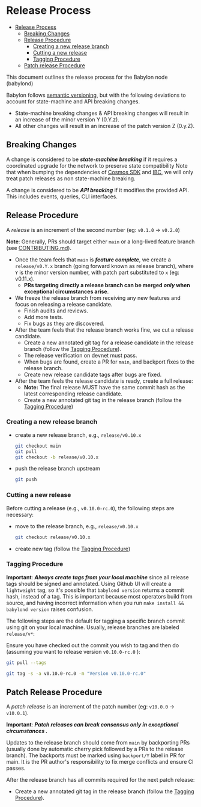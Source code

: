 # Release Process

- [Release Process](#release-process)
  - [Breaking Changes](#breaking-changes)
  - [Release Procedure](#release-procedure)
    - [Creating a new release branch](#creating-a-new-release-branch)
    - [Cutting a new release](#cutting-a-new-release)
    - [Tagging Procedure](#tagging-procedure)
  - [Patch release Procedure](#patch-release-procedure)

This document outlines the release process for the Babylon node (babylond)

Babylon follows [semantic versioning](https://semver.org), but with the
following deviations to account for state-machine and API breaking changes.

- State-machine breaking changes & API breaking changes will result in an
increase of the minor version Y (0.Y.z).
- All other changes will result in an increase of the patch version Z (0.y.Z).

## Breaking Changes

A change is considered to be ***state-machine breaking*** if it requires a
coordinated upgrade for the network to preserve state compatibility Note that
when bumping the dependencies of [Cosmos
SDK](https://github.com/cosmos/cosmos-sdk) and
[IBC](https://github.com/cosmos/ibc-go), we will only treat patch releases as
non state-machine breaking.

A change is considered to be ***API breaking*** if it modifies the provided API.
This includes events, queries, CLI interfaces.

## Release Procedure

A _release_ is an increment of the second number (eg: `v0.1.0` → `v0.2.0`)

**Note**: Generally, PRs should target either `main` or a long-lived feature
branch (see [CONTRIBUTING.md](./CONTRIBUTING.md#pull-requests)).

* Once the team feels that `main` is _**feature complete**_, we create a
  `release/v0.Y.x` branch (going forward known as release branch), where `Y` is
  the minor version number, with patch part substituted to `x` (eg: v0.11.x).
  * **PRs targeting directly a release branch can be merged _only_ when
    exceptional circumstances arise**.
* We freeze the release branch from receiving any new features and focus on
  releasing a release candidate.
  * Finish audits and reviews.
  * Add more tests.
  * Fix bugs as they are discovered.
* After the team feels that the release branch works fine, we cut a release
  candidate.
  * Create a new annotated git tag for a release candidate in the release branch
    (follow the [Tagging Procedure](#tagging-procedure)).
  * The release verification on devnet must pass.
  * When bugs are found, create a PR for `main`, and backport fixes to the
    release branch.
  * Create new release candidate tags after bugs are fixed.
* After the team feels the release candidate is ready, create a full release:
  * **Note:** The final release MUST have the same commit hash as the latest
    corresponding release candidate.
  * Create a new annotated git tag in the release branch (follow the [Tagging
    Procedure](#tagging-procedure))

### Creating a new release branch

- create a new release branch, e.g., `release/v0.10.x`
    ```bash
    git checkout main
    git pull
    git checkout -b release/v0.10.x
    ```
- push the release branch upstream
    ```bash
    git push
    ```
### Cutting a new release

Before cutting a release (e.g., `v0.10.0-rc.0`), the
following steps are necessary:

- move to the release branch, e.g., `release/v0.10.x`
    ```bash
    git checkout release/v0.10.x
    ```
- create new tag (follow the [Tagging Procedure](#tagging-procedure))

### Tagging Procedure

**Important**: _**Always create tags from your local machine**_ since all
release tags should be signed and annotated. Using Github UI will create a
`lightweight` tag, so it's possible that `babylond version` returns a commit
hash, instead of a tag. This is important because most operators build from
source, and having incorrect information when you run `make install && babylond
version` raises confusion.

The following steps are the default for tagging a specific branch commit using
git on your local machine. Usually, release branches are labeled `release/v*`:

Ensure you have checked out the commit you wish to tag and then do (assuming
you want to release version `v0.10.0-rc.0` ):
```bash
git pull --tags

git tag -s -a v0.10.0-rc.0 -m "Version v0.10.0-rc.0"
```
## Patch Release Procedure

A _patch release_ is an increment of the patch number (eg: `v10.0.0` → `v10.0.1`).

**Important**: _**Patch releases can break consensus only in exceptional
circumstances .**_

Updates to the release branch should come from `main` by backporting PRs
(usually done by automatic cherry pick followed by a PRs to the release branch).
The backports must be marked using `backport/Y` label in PR for main.
It is the PR author's responsibility to fix merge conflicts and
ensure CI passes.

After the release branch has all commits required for the next patch release:
* Create a new annotated git tag in the release
branch (follow the [Tagging Procedure](#tagging-procedure)).
